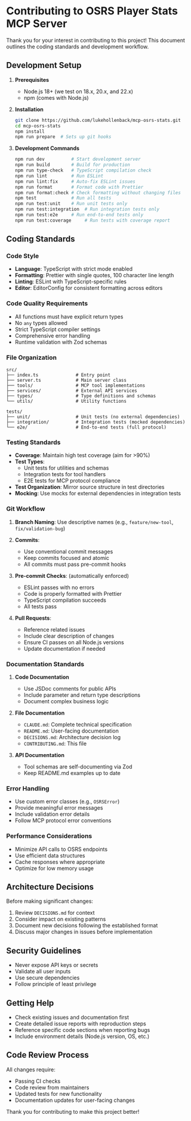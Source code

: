 # Contributing to OSRS Player Stats MCP Server

Thank you for your interest in contributing to this project! This document outlines the coding standards and development workflow.

## Development Setup

1. **Prerequisites**
   - Node.js 18+ (we test on 18.x, 20.x, and 22.x)
   - npm (comes with Node.js)

2. **Installation**
   ```bash
   git clone https://github.com/lukehollenback/mcp-osrs-stats.git
   cd mcp-osrs-stats
   npm install
   npm run prepare  # Sets up git hooks
   ```

3. **Development Commands**
   ```bash
   npm run dev          # Start development server
   npm run build        # Build for production
   npm run type-check   # TypeScript compilation check
   npm run lint         # Run ESLint
   npm run lint:fix     # Auto-fix ESLint issues
   npm run format       # Format code with Prettier
   npm run format:check # Check formatting without changing files
   npm test             # Run all tests
   npm run test:unit    # Run unit tests only
   npm run test:integration  # Run integration tests only
   npm run test:e2e     # Run end-to-end tests only
   npm run test:coverage     # Run tests with coverage report
   ```

## Coding Standards

### Code Style
- **Language**: TypeScript with strict mode enabled
- **Formatting**: Prettier with single quotes, 100 character line length
- **Linting**: ESLint with TypeScript-specific rules
- **Editor**: EditorConfig for consistent formatting across editors

### Code Quality Requirements
- All functions must have explicit return types
- No `any` types allowed
- Strict TypeScript compiler settings
- Comprehensive error handling
- Runtime validation with Zod schemas

### File Organization
```
src/
├── index.ts              # Entry point
├── server.ts             # Main server class
├── tools/                # MCP tool implementations
├── services/             # External API services
├── types/                # Type definitions and schemas
└── utils/                # Utility functions

tests/
├── unit/                 # Unit tests (no external dependencies)
├── integration/          # Integration tests (mocked dependencies)
└── e2e/                  # End-to-end tests (full protocol)
```

### Testing Standards
- **Coverage**: Maintain high test coverage (aim for >90%)
- **Test Types**: 
  - Unit tests for utilities and schemas
  - Integration tests for tool handlers
  - E2E tests for MCP protocol compliance
- **Test Organization**: Mirror source structure in test directories
- **Mocking**: Use mocks for external dependencies in integration tests

### Git Workflow

1. **Branch Naming**: Use descriptive names (e.g., `feature/new-tool`, `fix/validation-bug`)

2. **Commits**: 
   - Use conventional commit messages
   - Keep commits focused and atomic
   - All commits must pass pre-commit hooks

3. **Pre-commit Checks**: (automatically enforced)
   - ESLint passes with no errors
   - Code is properly formatted with Prettier
   - TypeScript compilation succeeds
   - All tests pass

4. **Pull Requests**:
   - Reference related issues
   - Include clear description of changes
   - Ensure CI passes on all Node.js versions
   - Update documentation if needed

### Documentation Standards

1. **Code Documentation**
   - Use JSDoc comments for public APIs
   - Include parameter and return type descriptions
   - Document complex business logic

2. **File Documentation**
   - `CLAUDE.md`: Complete technical specification
   - `README.md`: User-facing documentation
   - `DECISIONS.md`: Architecture decision log
   - `CONTRIBUTING.md`: This file

3. **API Documentation**
   - Tool schemas are self-documenting via Zod
   - Keep README.md examples up to date

### Error Handling

- Use custom error classes (e.g., `OSRSError`)
- Provide meaningful error messages
- Include validation error details
- Follow MCP protocol error conventions

### Performance Considerations

- Minimize API calls to OSRS endpoints
- Use efficient data structures
- Cache responses where appropriate
- Optimize for low memory usage

## Architecture Decisions

Before making significant changes:

1. Review `DECISIONS.md` for context
2. Consider impact on existing patterns
3. Document new decisions following the established format
4. Discuss major changes in issues before implementation

## Security Guidelines

- Never expose API keys or secrets
- Validate all user inputs
- Use secure dependencies
- Follow principle of least privilege

## Getting Help

- Check existing issues and documentation first
- Create detailed issue reports with reproduction steps
- Reference specific code sections when reporting bugs
- Include environment details (Node.js version, OS, etc.)

## Code Review Process

All changes require:
- Passing CI checks
- Code review from maintainers
- Updated tests for new functionality
- Documentation updates for user-facing changes

Thank you for contributing to make this project better!